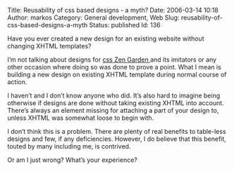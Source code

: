 Title: Reusability of css based designs - a myth?
Date: 2006-03-14 10:18
Author: markos
Category: General development, Web
Slug: reusability-of-css-based-designs-a-myth
Status: published
Id: 136

<html>
 <body>
  <div>
   <p>
    Have you ever created a new design for an existing website without changing XHTML templates?
   </p>
   <p>
    I’m not talking about designs for
    <a href="http://www.csszengarden.com/">
     css Zen Garden
    </a>
    and its imitators or any other occasion where doing so was done to prove a point. What I mean is building a new design on existing XHTML template during normal course of action.
   </p>
   <p>
    I haven’t and I don’t know anyone who did. It’s also hard to imagine being otherwise if designs are done without taking existing XHTML into account. There’s always an element missing for attaching a part of your design to, unless XHTML was somewhat loose to begin with.
   </p>
   <p>
    I don’t think this is a problem. There are plenty of real benefits to table-less designs and few, if any deficiencies. However, I do believe that this benefit, touted by many including me, is contrived.
   </p>
   <p>
    Or am I just wrong? What’s your experience?
   </p>
  </div>
 </body>
</html>